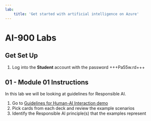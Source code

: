 ```yaml
---
lab:
    title: 'Get started with artificial intelligence on Azure'
---
```


# AI-900 Labs
## Get Set Up
1.  Log into the **Student** account with the password +++Pa55w.rd+++

## 01 - Module 01 Instructions
In this lab we will be looking at guidelines for Responsible AI.

1.	Go to [Guidelines for Human-AI Interaction demo](https://aka.ms/hci-demo)
2.	Pick cards from each deck and review the example scenarios
3.	Identify the Responsible AI principle(s) that the examples represent
